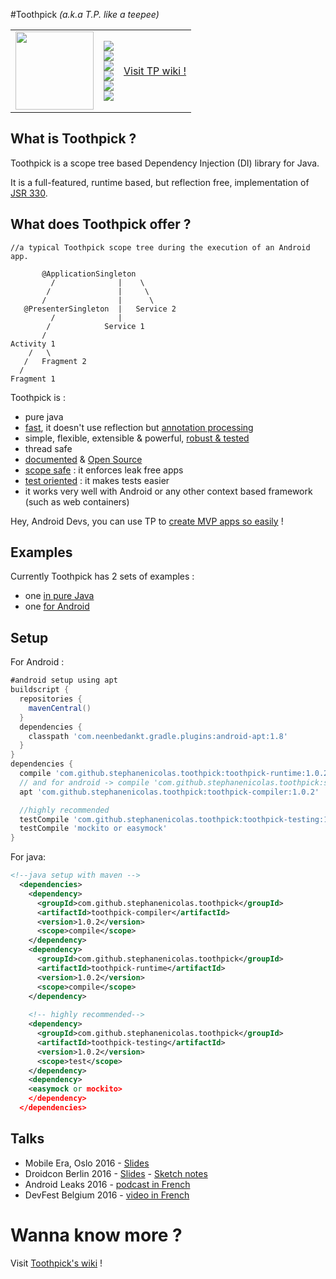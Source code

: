 #Toothpick  *(a.k.a T.P. like a teepee)*

<table style="border:0px">
  <tr  style="border:0px">
    <td width="125" style="border:0px">
      <img src="https://raw.github.com/stephanenicolas/toothpick/master/assets/logo.jpg" width="125px" /> 
    </td>
    <td  style="border:0px">
      <a alt="Build Status" href="https://travis-ci.org/stephanenicolas/toothpick">
      <img src="https://travis-ci.org/stephanenicolas/toothpick.svg?branch=master"/></a>
      <br/>
      <a alt="Coverage Status" href="https://coveralls.io/github/stephanenicolas/toothpick?branch=master">
      <img src="https://coveralls.io/repos/github/stephanenicolas/toothpick/badge.svg?branch=master"/></a>
      <br/>
      <a alt="License" href="https://raw.githubusercontent.com/stephanenicolas/toothpick/master/LICENSE">
      <img src="http://img.shields.io/:license-apache-blue.svg"/></a>
      <br/>
      <a alt="Maven Central" href="http://search.maven.org/#search|gav|1|g:'com.github.stephanenicolas.toothpick'%20AND%20a:'toothpick'">
      <img src="https://img.shields.io/maven-central/v/com.github.stephanenicolas.toothpick/toothpick.svg?maxAge=2592000"/></a>
      <br/>
      <a alt="Android Dev Weekly" href="http://androidweekly.net/issues/issue-207">
      <img src="https://img.shields.io/badge/Android%20Weekly-%23207-brightgreen.svg"/></a>
      <br/>
      <a alt="Android Arsenal" href="http://android-arsenal.com/details/1/3646">
      <img src="https://img.shields.io/badge/Android%20Arsenal-Toothpick-brightgreen.svg?style=flat"/></a>
    </td>
    <td>
      <a href="https://github.com/stephanenicolas/toothpick/wiki">
      Visit TP wiki !
      </a>
    </td>
  </tr>
</table>

## What is Toothpick ?
 
Toothpick is a scope tree based Dependency Injection (DI) library for Java.

It is a full-featured, runtime based, but reflection free, implementation of [JSR 330](https://github.com/stephanenicolas/toothpick/wiki/Relation-to-JSR-330).

## What does Toothpick offer ?

```
//a typical Toothpick scope tree during the execution of an Android app.

       @ApplicationSingleton 
         /              |    \  
        /               |     \
       /                |      \
   @PresenterSingleton  |   Service 2
         /              | 
        /            Service 1  
       /            
Activity 1
    /   \
   /   Fragment 2
  /
Fragment 1
```

Toothpick is :
* pure java
* [fast](https://github.com/stephanenicolas/toothpick/wiki/FAQ#how-does-toothpick-perform-compared-to-dagger-2-), it doesn't use reflection but [annotation processing](https://github.com/stephanenicolas/toothpick/wiki/Factories-and-Member-Injectors)
* simple, flexible, extensible & powerful, [robust & tested](https://coveralls.io/github/stephanenicolas/toothpick?branch=master)
* thread safe
* [documented](https://github.com/stephanenicolas/toothpick/wiki) & [Open Source](https://raw.githubusercontent.com/stephanenicolas/toothpick/master/LICENSE)
* [scope safe](https://github.com/stephanenicolas/toothpick/wiki/Scope-Resolution) : it enforces leak free apps
* [test oriented](https://github.com/stephanenicolas/toothpick/blob/master/toothpick-sample/src/test/java/toothpick/sample/SimpleEntryPointTestWithRules.java) : it makes tests easier
* it works very well with Android or any other context based framework (such as web containers)

Hey, Android Devs, you can use TP to [create MVP apps so easily](https://github.com/stephanenicolas/toothpick/blob/master/smoothie-sample/src/main/java/com/example/smoothie/RxMVPActivity.java) !


## Examples

Currently Toothpick has 2 sets of examples : 
* one [in pure Java](https://github.com/stephanenicolas/toothpick/tree/master/toothpick-sample)
* one [for Android](https://github.com/stephanenicolas/toothpick/tree/master/smoothie-sample)

## Setup
For Android : 
```groovy
#android setup using apt 
buildscript {
  repositories {
    mavenCentral()
  }
  dependencies {
    classpath 'com.neenbedankt.gradle.plugins:android-apt:1.8'
  }
}
dependencies {
  compile 'com.github.stephanenicolas.toothpick:toothpick-runtime:1.0.2'
  // and for android -> compile 'com.github.stephanenicolas.toothpick:smoothie:1.0.2'
  apt 'com.github.stephanenicolas.toothpick:toothpick-compiler:1.0.2'

  //highly recommended
  testCompile 'com.github.stephanenicolas.toothpick:toothpick-testing:1.0.2'
  testCompile 'mockito or easymock'
}
```

For java:
```xml
<!--java setup with maven -->
  <dependencies>
    <dependency>
      <groupId>com.github.stephanenicolas.toothpick</groupId>
      <artifactId>toothpick-compiler</artifactId>
      <version>1.0.2</version>
      <scope>compile</scope>
    </dependency>
    <dependency>
      <groupId>com.github.stephanenicolas.toothpick</groupId>
      <artifactId>toothpick-runtime</artifactId>
      <version>1.0.2</version>
      <scope>compile</scope>
    </dependency>
    
    <!-- highly recommended-->
    <dependency> 
      <groupId>com.github.stephanenicolas.toothpick</groupId>
      <artifactId>toothpick-testing</artifactId>
      <version>1.0.2</version>
      <scope>test</scope>
    </dependency>
    <dependency>
    <easymock or mockito>
    </dependency>
  </dependencies>
```

## Talks

* Mobile Era, Oslo 2016 - [Slides](https://speakerdeck.com/stephanenicolas/tp-mobile-era-2016-final-compressed)
* Droidcon Berlin 2016 - [Slides](https://speakerdeck.com/dlemures/toothpick-and-dependency-injection) - [Sketch notes](https://twitter.com/TeresaHolfeld/status/743026908552663041)
* Android Leaks 2016 - [podcast in French](http://androidleakspodcast.com/2016/09/25/episode-4-de-la-dague-au-cure-dent-en-passant-par-un-petit-jus/)
* DevFest Belgium 2016 - [video in French](https://www.youtube.com/watch?v=ytBmu5ciPCQ)

# Wanna know more ?

Visit [Toothpick's wiki](https://github.com/stephanenicolas/toothpick/wiki) !




